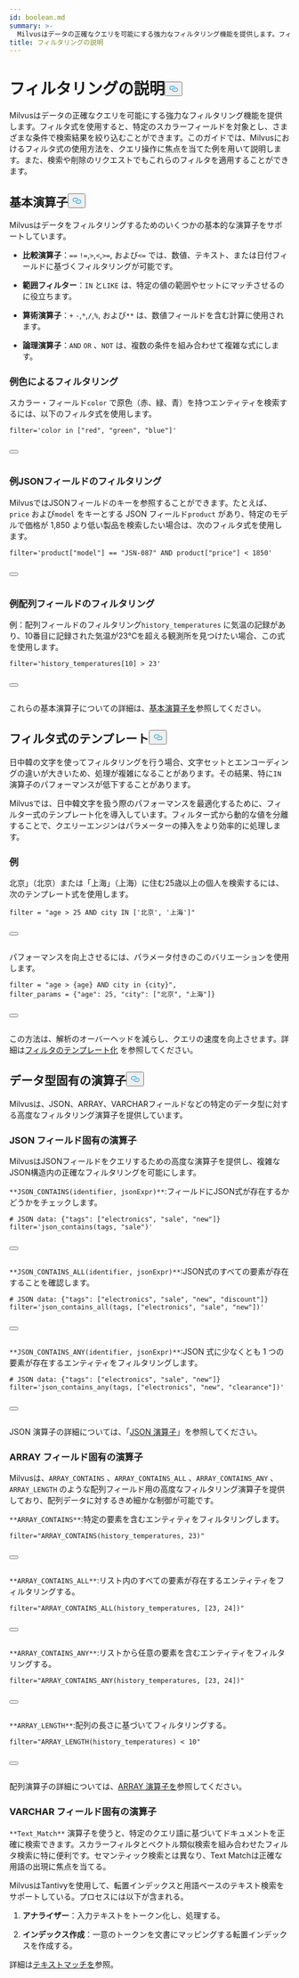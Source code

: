 ```yaml
---
id: boolean.md
summary: >-
  Milvusはデータの正確なクエリを可能にする強力なフィルタリング機能を提供します。フィルタ式を使用すると、特定のスカラーフィールドを対象とし、さまざまな条件で検索結果を絞り込むことができます。このガイドでは、Milvusにおけるフィルタ式の使用方法を、クエリ操作に焦点を当てた例を用いて説明します。また、検索および削除リクエストでこれらのフィルタを適用することもできます。
title: フィルタリングの説明
---
```

<h1 id="Filtering-Explained​" class="common-anchor-header">フィルタリングの説明<button data-href="#Filtering-Explained​" class="anchor-icon" translate="no">
      <svg translate="no"
        aria-hidden="true"
        focusable="false"
        height="20"
        version="1.1"
        viewBox="0 0 16 16"
        width="16"
      >
        <path
          fill="#0092E4"
          fill-rule="evenodd"
          d="M4 9h1v1H4c-1.5 0-3-1.69-3-3.5S2.55 3 4 3h4c1.45 0 3 1.69 3 3.5 0 1.41-.91 2.72-2 3.25V8.59c.58-.45 1-1.27 1-2.09C10 5.22 8.98 4 8 4H4c-.98 0-2 1.22-2 2.5S3 9 4 9zm9-3h-1v1h1c1 0 2 1.22 2 2.5S13.98 12 13 12H9c-.98 0-2-1.22-2-2.5 0-.83.42-1.64 1-2.09V6.25c-1.09.53-2 1.84-2 3.25C6 11.31 7.55 13 9 13h4c1.45 0 3-1.69 3-3.5S14.5 6 13 6z"
        ></path>
      </svg>
    </button></h1><p>Milvusはデータの正確なクエリを可能にする強力なフィルタリング機能を提供します。フィルタ式を使用すると、特定のスカラーフィールドを対象とし、さまざまな条件で検索結果を絞り込むことができます。このガイドでは、Milvusにおけるフィルタ式の使用方法を、クエリ操作に焦点を当てた例を用いて説明します。また、検索や削除のリクエストでもこれらのフィルタを適用することができます。</p>
<h2 id="Basic-operators​" class="common-anchor-header">基本演算子<button data-href="#Basic-operators​" class="anchor-icon" translate="no">
      <svg translate="no"
        aria-hidden="true"
        focusable="false"
        height="20"
        version="1.1"
        viewBox="0 0 16 16"
        width="16"
      >
        <path
          fill="#0092E4"
          fill-rule="evenodd"
          d="M4 9h1v1H4c-1.5 0-3-1.69-3-3.5S2.55 3 4 3h4c1.45 0 3 1.69 3 3.5 0 1.41-.91 2.72-2 3.25V8.59c.58-.45 1-1.27 1-2.09C10 5.22 8.98 4 8 4H4c-.98 0-2 1.22-2 2.5S3 9 4 9zm9-3h-1v1h1c1 0 2 1.22 2 2.5S13.98 12 13 12H9c-.98 0-2-1.22-2-2.5 0-.83.42-1.64 1-2.09V6.25c-1.09.53-2 1.84-2 3.25C6 11.31 7.55 13 9 13h4c1.45 0 3-1.69 3-3.5S14.5 6 13 6z"
        ></path>
      </svg>
    </button></h2><p>Milvusはデータをフィルタリングするためのいくつかの基本的な演算子をサポートしています。</p>
<ul>
<li><p><strong>比較演算子</strong>：<code translate="no">==</code> <code translate="no">!=</code>,<code translate="no">&gt;</code>,<code translate="no">&lt;</code>,<code translate="no">&gt;=</code>, および<code translate="no">&lt;=</code> では、数値、テキスト、または日付フィールドに基づくフィルタリングが可能です。</p></li>
<li><p><strong>範囲フィルター</strong>：<code translate="no">IN</code> と<code translate="no">LIKE</code> は、特定の値の範囲やセットにマッチさせるのに役立ちます。</p></li>
<li><p><strong>算術演算子</strong>：<code translate="no">+</code> <code translate="no">-</code>,<code translate="no">*</code>,<code translate="no">/</code>,<code translate="no">%</code>, および<code translate="no">**</code> は、数値フィールドを含む計算に使用されます。</p></li>
<li><p><strong>論理演算子</strong>：<code translate="no">AND</code> <code translate="no">OR</code> 、<code translate="no">NOT</code> は、複数の条件を組み合わせて複雑な式にします。</p></li>
</ul>
<h3 id="Example-Filtering-by-Color​" class="common-anchor-header">例色によるフィルタリング</h3><p>スカラー・フィールド<code translate="no">color</code> で原色（赤、緑、青）を持つエンティティを検索するには、以下のフィルタ式を使用します。</p>
<pre><code translate="no" class="language-python"><span class="hljs-built_in">filter</span>=<span class="hljs-string">&#x27;color in [&quot;red&quot;, &quot;green&quot;, &quot;blue&quot;]&#x27;</span>​

<button class="copy-code-btn"></button></code></pre>
<h3 id="Example-Filtering-JSON-Fields​" class="common-anchor-header">例JSONフィールドのフィルタリング</h3><p>MilvusではJSONフィールドのキーを参照することができます。たとえば、<code translate="no">price</code> および<code translate="no">model</code> をキーとする JSON フィールド<code translate="no">product</code> があり、特定のモデルで価格が 1,850 より低い製品を検索したい場合は、次のフィルタ式を使用します。</p>
<pre><code translate="no" class="language-python"><span class="hljs-built_in">filter</span>=<span class="hljs-string">&#x27;product[&quot;model&quot;] == &quot;JSN-087&quot; AND product[&quot;price&quot;] &lt; 1850&#x27;</span>​

<button class="copy-code-btn"></button></code></pre>
<h3 id="Example-Filtering-Array-Fields​" class="common-anchor-header">例配列フィールドのフィルタリング</h3><p>例：配列フィールドのフィルタリング<code translate="no">history_temperatures</code> に気温の記録があり、10番目に記録された気温が23℃を超える観測所を見つけたい場合、この式を使用します。</p>
<pre><code translate="no" class="language-python"><span class="hljs-built_in">filter</span>=<span class="hljs-string">&#x27;history_temperatures[10] &gt; 23&#x27;</span>​

<button class="copy-code-btn"></button></code></pre>
<p>これらの基本演算子についての詳細は、<a href="/docs/ja/basic-operators.md">基本演算子を</a>参照してください。</p>
<h2 id="Filter-expression-templates​" class="common-anchor-header">フィルタ式のテンプレート<button data-href="#Filter-expression-templates​" class="anchor-icon" translate="no">
      <svg translate="no"
        aria-hidden="true"
        focusable="false"
        height="20"
        version="1.1"
        viewBox="0 0 16 16"
        width="16"
      >
        <path
          fill="#0092E4"
          fill-rule="evenodd"
          d="M4 9h1v1H4c-1.5 0-3-1.69-3-3.5S2.55 3 4 3h4c1.45 0 3 1.69 3 3.5 0 1.41-.91 2.72-2 3.25V8.59c.58-.45 1-1.27 1-2.09C10 5.22 8.98 4 8 4H4c-.98 0-2 1.22-2 2.5S3 9 4 9zm9-3h-1v1h1c1 0 2 1.22 2 2.5S13.98 12 13 12H9c-.98 0-2-1.22-2-2.5 0-.83.42-1.64 1-2.09V6.25c-1.09.53-2 1.84-2 3.25C6 11.31 7.55 13 9 13h4c1.45 0 3-1.69 3-3.5S14.5 6 13 6z"
        ></path>
      </svg>
    </button></h2><p>日中韓の文字を使ってフィルタリングを行う場合、文字セットとエンコーディングの違いが大きいため、処理が複雑になることがあります。その結果、特に<code translate="no">IN</code> 演算子のパフォーマンスが低下することがあります。</p>
<p>Milvusでは、日中韓文字を扱う際のパフォーマンスを最適化するために、フィルター式のテンプレート化を導入しています。フィルター式から動的な値を分離することで、クエリーエンジンはパラメーターの挿入をより効率的に処理します。</p>
<h3 id="Example​" class="common-anchor-header">例</h3><p>北京」（北京）または「上海」（上海）に住む25歳以上の個人を検索するには、次のテンプレート式を使用します。</p>
<pre><code translate="no" class="language-python"><span class="hljs-built_in">filter</span> = <span class="hljs-string">&quot;age &gt; 25 AND city IN [&#x27;北京&#x27;, &#x27;上海&#x27;]&quot;</span>​

<button class="copy-code-btn"></button></code></pre>
<p>パフォーマンスを向上させるには、パラメータ付きのこのバリエーションを使用します。</p>
<pre><code translate="no" class="language-python"><span class="hljs-built_in">filter</span> = <span class="hljs-string">&quot;age &gt; {age} AND city in {city}&quot;</span>,​
filter_params = {<span class="hljs-string">&quot;age&quot;</span>: <span class="hljs-number">25</span>, <span class="hljs-string">&quot;city&quot;</span>: [<span class="hljs-string">&quot;北京&quot;</span>, <span class="hljs-string">&quot;上海&quot;</span>]}​

<button class="copy-code-btn"></button></code></pre>
<p>この方法は、解析のオーバーヘッドを減らし、クエリの速度を向上させます。詳細は<a href="/docs/ja/filtering-templating.md">フィルタのテンプレート化</a> を参照してください。</p>
<h2 id="Data-type-specific-operators​" class="common-anchor-header">データ型固有の演算子<button data-href="#Data-type-specific-operators​" class="anchor-icon" translate="no">
      <svg translate="no"
        aria-hidden="true"
        focusable="false"
        height="20"
        version="1.1"
        viewBox="0 0 16 16"
        width="16"
      >
        <path
          fill="#0092E4"
          fill-rule="evenodd"
          d="M4 9h1v1H4c-1.5 0-3-1.69-3-3.5S2.55 3 4 3h4c1.45 0 3 1.69 3 3.5 0 1.41-.91 2.72-2 3.25V8.59c.58-.45 1-1.27 1-2.09C10 5.22 8.98 4 8 4H4c-.98 0-2 1.22-2 2.5S3 9 4 9zm9-3h-1v1h1c1 0 2 1.22 2 2.5S13.98 12 13 12H9c-.98 0-2-1.22-2-2.5 0-.83.42-1.64 1-2.09V6.25c-1.09.53-2 1.84-2 3.25C6 11.31 7.55 13 9 13h4c1.45 0 3-1.69 3-3.5S14.5 6 13 6z"
        ></path>
      </svg>
    </button></h2><p>Milvusは、JSON、ARRAY、VARCHARフィールドなどの特定のデータ型に対する高度なフィルタリング演算子を提供しています。</p>
<h3 id="JSON-field-specific-operators​" class="common-anchor-header">JSON フィールド固有の演算子</h3><p>MilvusはJSONフィールドをクエリするための高度な演算子を提供し、複雑なJSON構造内の正確なフィルタリングを可能にします。</p>
<p><code translate="no">**JSON_CONTAINS(identifier, jsonExpr)**</code>:フィールドにJSON式が存在するかどうかをチェックします。</p>
<pre><code translate="no" class="language-python"># JSON data: {<span class="hljs-string">&quot;tags&quot;</span>: [<span class="hljs-string">&quot;electronics&quot;</span>, <span class="hljs-string">&quot;sale&quot;</span>, <span class="hljs-string">&quot;new&quot;</span>]}​
filter=<span class="hljs-string">&#x27;json_contains(tags, &quot;sale&quot;)&#x27;</span>​

<button class="copy-code-btn"></button></code></pre>
<p><code translate="no">**JSON_CONTAINS_ALL(identifier, jsonExpr)**</code>:JSON式のすべての要素が存在することを確認します。</p>
<pre><code translate="no" class="language-python"># JSON data: {<span class="hljs-string">&quot;tags&quot;</span>: [<span class="hljs-string">&quot;electronics&quot;</span>, <span class="hljs-string">&quot;sale&quot;</span>, <span class="hljs-string">&quot;new&quot;</span>, <span class="hljs-string">&quot;discount&quot;</span>]}​
filter=<span class="hljs-string">&#x27;json_contains_all(tags, [&quot;electronics&quot;, &quot;sale&quot;, &quot;new&quot;])&#x27;</span>​

<button class="copy-code-btn"></button></code></pre>
<p><code translate="no">**JSON_CONTAINS_ANY(identifier, jsonExpr)**</code>:JSON 式に少なくとも 1 つの要素が存在するエンティティをフィルタリングします。</p>
<pre><code translate="no" class="language-python"># JSON data: {<span class="hljs-string">&quot;tags&quot;</span>: [<span class="hljs-string">&quot;electronics&quot;</span>, <span class="hljs-string">&quot;sale&quot;</span>, <span class="hljs-string">&quot;new&quot;</span>]}​
filter=<span class="hljs-string">&#x27;json_contains_any(tags, [&quot;electronics&quot;, &quot;new&quot;, &quot;clearance&quot;])&#x27;</span>​

<button class="copy-code-btn"></button></code></pre>
<p>JSON 演算子の詳細については、「<a href="/docs/ja/json-operators.md">JSON 演算子</a>」を参照してください。</p>
<h3 id="ARRAY-field-specific-operators​" class="common-anchor-header">ARRAY フィールド固有の演算子</h3><p>Milvusは、<code translate="no">ARRAY_CONTAINS</code> 、<code translate="no">ARRAY_CONTAINS_ALL</code> 、<code translate="no">ARRAY_CONTAINS_ANY</code> 、<code translate="no">ARRAY_LENGTH</code> のような配列フィールド用の高度なフィルタリング演算子を提供しており、配列データに対するきめ細かな制御が可能です。</p>
<p><code translate="no">**ARRAY_CONTAINS**</code>:特定の要素を含むエンティティをフィルタリングします。</p>
<pre><code translate="no" class="language-python"><span class="hljs-built_in">filter</span>=<span class="hljs-string">&quot;ARRAY_CONTAINS(history_temperatures, 23)&quot;</span>​

<button class="copy-code-btn"></button></code></pre>
<p><code translate="no">**ARRAY_CONTAINS_ALL**</code>:リスト内のすべての要素が存在するエンティティをフィルタリングする。</p>
<pre><code translate="no" class="language-python"><span class="hljs-built_in">filter</span>=<span class="hljs-string">&quot;ARRAY_CONTAINS_ALL(history_temperatures, [23, 24])&quot;</span>​

<button class="copy-code-btn"></button></code></pre>
<p><code translate="no">**ARRAY_CONTAINS_ANY**</code>:リストから任意の要素を含むエンティティをフィルタリングする。</p>
<pre><code translate="no" class="language-python"><span class="hljs-built_in">filter</span>=<span class="hljs-string">&quot;ARRAY_CONTAINS_ANY(history_temperatures, [23, 24])&quot;</span>​

<button class="copy-code-btn"></button></code></pre>
<p><code translate="no">**ARRAY_LENGTH**</code>:配列の長さに基づいてフィルタリングする。</p>
<pre><code translate="no" class="language-python"><span class="hljs-built_in">filter</span>=<span class="hljs-string">&quot;ARRAY_LENGTH(history_temperatures) &lt; 10&quot;</span>​

<button class="copy-code-btn"></button></code></pre>
<p>配列演算子の詳細については、<a href="/docs/ja/array-operators.md">ARRAY 演算子を</a>参照してください。</p>
<h3 id="VARCHAR-field-specific-operators​" class="common-anchor-header">VARCHAR フィールド固有の演算子</h3><p><code translate="no">**Text_Match**</code> 演算子を使うと、特定のクエリ語に基づいてドキュメントを正確に検索できます。スカラーフィルタとベクトル類似検索を組み合わせたフィルタ検索に特に便利です。セマンティック検索とは異なり、Text Matchは正確な用語の出現に焦点を当てる。</p>
<p>MilvusはTantivyを使用して、転置インデックスと用語ベースのテキスト検索をサポートしている。プロセスには以下が含まれる。</p>
<ol>
<li><p><strong>アナライザー</strong>：入力テキストをトークン化し、処理する。</p></li>
<li><p><strong>インデックス作成</strong>：一意のトークンを文書にマッピングする転置インデックスを作成する。</p></li>
</ol>
<p>詳細は<a href="/docs/ja/keyword-match.md">テキストマッチを</a>参照。</p>

